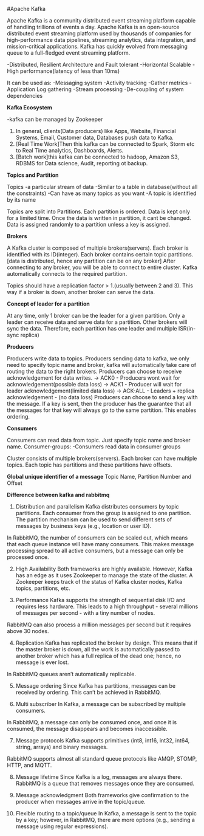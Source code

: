 #Apache Kafka

Apache Kafka is a community distributed event streaming platform capable of handling trillions of events a day. 
Apache Kafka is an open-source distributed event streaming platform used by thousands of companies for high-performance data pipelines, streaming analytics, data integration, and mission-critical applications.
Kafka has quickly evolved from messaging queue to a full-fledged event streaming platform.

-Distributed, Resilient Architecture and Fault tolerant
-Horizontal Scalable
-High performance(latency of less than 10ms)

It can be used as:
-Messaging system
-Activity tracking
-Gather metrics
-Application Log gathering
-Stream processing
-De-coupling of system dependencies

**Kafka Ecosystem**

-kafka can be managed by Zookeeper

1. In general, clients(Data producers) like Apps, Website, Financial Systems, Email, Customer data, Databases push data to Kafka.
2. [Real Time Work]Then this kafka can be connected to Spark, Storm etc to Real Time analytics, Dashboards, Alerts.
3. [Batch work]this kafka can be connected to hadoop, Amazon S3, RDBMS for Data science, Audit, reporting ot backup.

**Topics and Partition**

Topics
-a particular stream of data
-Similar to a table in database(without all the constraints)
-Can have as many topics as you want
-A topic is identified by its name

Topics are split into Partitions. Each partition is ordered.
Data is kept only for a limited time. Once the data is written in partition, it cant be changed.
Data is assigned randomly to a partition unless a key is assigned.

**Brokers**

A Kafka cluster is composed of multiple brokers(servers).
Each broker is identified with its ID(integer).
Each broker contains certain topic partitions.[data is distributed, hence any partition can be on any broker]
After connecting to any broker, you will be able to connect to entire cluster.
Kafka automatically connects to the required partition.

Topics should have a replication factor > 1.(usually between 2 and 3).
This way if a broker is down, another broker can serve the data.

**Concept of leader for a partition**

At any time, only 1 broker can be the leader for a given partition.
Only a leader can receive data and serve data for a partition. Other brokers will sync the data.
Therefore, each partition has one leader and multiple ISR(in-sync replica)

**Producers**

Producers write data to topics.
Producers sending data to kafka, we only need to specify topic name and broker, kafka will automatically take care of
routing the data to the right brokers.
Producers can choose to receive acknowledgement for data writes.
-> ACK0 - Producers wont wait for acknowledgement(possible data loss)
-> ACK1 - Producer will wait for leader acknowledgement(limited data loss)
-> ACK-ALL - Leaders + replica acknowledgement - (no data loss)
Producers can choose to send a key with the message.
If a key is sent, then the producer has the guarantee that all the messages for that key 
will always go to the same partition. This enables ordering.

**Consumers**

Consumers can read data from topic. Just specify topic name and broker name.
Consumer-groups:
-Consumers read data in consumer groups

Cluster consists of multiple brokers(servers).
Each broker can have multiple topics.
Each topic has partitions and these partitions have offsets.

**Global unique identifier of a message**
Topic Name, Partition Number and Offset

**Difference between kafka and rabbitmq**

1. Distribution and parallelism
Kafka distributes consumers by topic partitions. Each consumer from the group is assigned to one partition. 
The partition mechanism can be used to send different sets of messages by business keys (e.g., location or user ID).

In RabbitMQ, the number of consumers can be scaled out, which means that each queue instance will have many consumers. 
This makes message processing spread to all active consumers, but a message can only be processed once.

2. High Availability
Both frameworks are highly available. However, Kafka has an edge as it uses Zookeeper to manage the state of the cluster. 
A Zookeeper keeps track of the status of Kafka cluster nodes, Kafka topics, partitions, etc.

3. Performance
Kafka supports the strength of sequential disk I/O and requires less hardware. 
This leads to a high throughput - several millions of messages per second - with a tiny number of nodes.

RabbitMQ can also process a million messages per second but it requires above 30 nodes.

4. Replication
Kafka has replicated the broker by design. This means that if the master broker is down, all the work is
automatically passed to another broker which has a full replica of the dead one; hence, no message is ever lost.

In RabbitMQ queues aren’t automatically replicable.

5. Message ordering
Since Kafka has partitions, messages can be received by ordering. This can’t be achieved in RabbitMQ.

6. Multi subscriber
In Kafka, a message can be subscribed by multiple consumers.

In RabbitMQ, a message can only be consumed once, and once it is consumed, the message disappears and becomes inaccessible.

7. Message protocols
Kafka supports primitives (int8, int16, int32, int64, string, arrays) and binary messages.

RabbitMQ supports almost all standard queue protocols like AMQP, STOMP, HTTP, and MQTT.

8. Message lifetime
Since Kafka is a log, messages are always there. RabbitMQ is a queue that removes messages once they are consumed.

9. Message acknowledgment
Both frameworks give confirmation to the producer when messages arrive in the topic/queue.

10. Flexible routing to a topic/queue
In Kafka, a message is sent to the topic by a key; however, in RabbitMQ, there are more options 
(e.g., sending a message using regular expressions).




 










